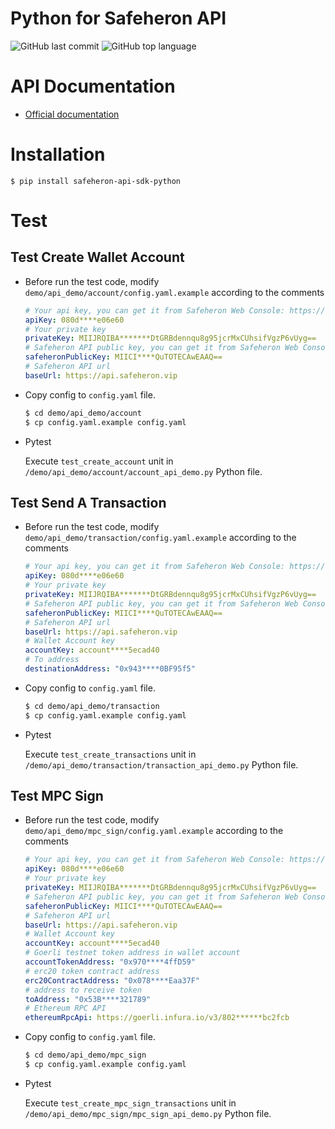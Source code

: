 # Python for Safeheron API

![GitHub last commit](https://img.shields.io/github/last-commit/Safeheron/safeheron-api-sdk-python)
![GitHub top language](https://img.shields.io/github/languages/top/Safeheron/safeheron-api-sdk-python?color=red)

# API Documentation
- [Official documentation](https://docs.safeheron.com/api/index.html)

# Installation

```shell
$ pip install safeheron-api-sdk-python
```

# Test

## Test Create Wallet Account
* Before run the test code, modify `demo/api_demo/account/config.yaml.example` according to the comments
    ```yaml
    # Your api key, you can get it from Safeheron Web Console: https://www.safeheron.com/console.
    apiKey: 080d****e06e60
    # Your private key
    privateKey: MIIJRQIBA*******DtGRBdennqu8g95jcrMxCUhsifVgzP6vUyg==
    # Safeheron API public key, you can get it from Safeheron Web Console: https://www.safeheron.com/console.
    safeheronPublicKey: MIICI****QuTOTECAwEAAQ==
    # Safeheron API url
    baseUrl: https://api.safeheron.vip
    ```
* Copy config to `config.yaml` file.
    ```bash
    $ cd demo/api_demo/account
    $ cp config.yaml.example config.yaml
    ```
* Pytest

  Execute `test_create_account` unit in `/demo/api_demo/account/account_api_demo.py` Python file.

## Test Send A Transaction
* Before run the test code, modify `demo/api_demo/transaction/config.yaml.example` according to the comments
    ```yaml
    # Your api key, you can get it from Safeheron Web Console: https://www.safeheron.com/console.
    apiKey: 080d****e06e60
    # Your private key
    privateKey: MIIJRQIBA*******DtGRBdennqu8g95jcrMxCUhsifVgzP6vUyg==
    # Safeheron API public key, you can get it from Safeheron Web Console: https://www.safeheron.com/console.
    safeheronPublicKey: MIICI****QuTOTECAwEAAQ==
    # Safeheron API url
    baseUrl: https://api.safeheron.vip
    # Wallet Account key
    accountKey: account****5ecad40
    # To address
    destinationAddress: "0x943****0BF95f5"
    ```
* Copy config to `config.yaml` file.
    ```bash
    $ cd demo/api_demo/transaction
    $ cp config.yaml.example config.yaml
    ```
* Pytest

  Execute `test_create_transactions` unit in `/demo/api_demo/transaction/transaction_api_demo.py` Python file.


## Test MPC Sign
* Before run the test code, modify `demo/api_demo/mpc_sign/config.yaml.example` according to the comments
    ```yaml
    # Your api key, you can get it from Safeheron Web Console: https://www.safeheron.com/console.
    apiKey: 080d****e06e60
    # Your private key
    privateKey: MIIJRQIBA*******DtGRBdennqu8g95jcrMxCUhsifVgzP6vUyg==
    # Safeheron API public key, you can get it from Safeheron Web Console: https://www.safeheron.com/console.
    safeheronPublicKey: MIICI****QuTOTECAwEAAQ==
    # Safeheron API url
    baseUrl: https://api.safeheron.vip
    # Wallet Account key
    accountKey: account****5ecad40
    # Goerli testnet token address in wallet account
    accountTokenAddress: "0x970****4ffD59"
    # erc20 token contract address
    erc20ContractAddress: "0x078****Eaa37F"
    # address to receive token
    toAddress: "0x53B****321789"
    # Ethereum RPC API
    ethereumRpcApi: https://goerli.infura.io/v3/802******bc2fcb
    ```

* Copy config to `config.yaml` file.
    ```bash
    $ cd demo/api_demo/mpc_sign
    $ cp config.yaml.example config.yaml
    ```
* Pytest

  Execute `test_create_mpc_sign_transactions` unit in `/demo/api_demo/mpc_sign/mpc_sign_api_demo.py` Python file.
